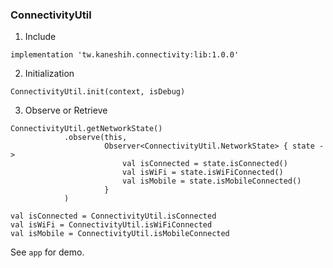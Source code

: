 ### ConnectivityUtil

1. Include

```
implementation 'tw.kaneshih.connectivity:lib:1.0.0'
```

2. Initialization

```
ConnectivityUtil.init(context, isDebug)
```

3. Observe or Retrieve

```
ConnectivityUtil.getNetworkState()
            .observe(this,
                     Observer<ConnectivityUtil.NetworkState> { state ->
                         val isConnected = state.isConnected()
                         val isWiFi = state.isWiFiConnected()
                         val isMobile = state.isMobileConnected()
                     }
            )
```

```
val isConnected = ConnectivityUtil.isConnected
val isWiFi = ConnectivityUtil.isWiFiConnected
val isMobile = ConnectivityUtil.isMobileConnected
```

See `app` for demo.


